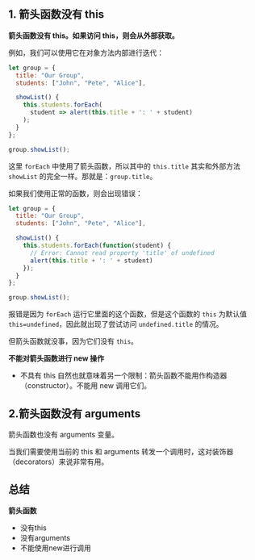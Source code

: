 ## 1. 箭头函数没有 this
**箭头函数没有 this。如果访问 this，则会从外部获取。**

例如，我们可以使用它在对象方法内部进行迭代：

```javascript
let group = {
  title: "Our Group",
  students: ["John", "Pete", "Alice"],

  showList() {
    this.students.forEach(
      student => alert(this.title + ': ' + student)
    );
  }
};

group.showList();
```
这里 `forEach` 中使用了箭头函数，所以其中的 `this.title` 其实和外部方法 `showList` 的完全一样。那就是：`group.title`。

如果我们使用正常的函数，则会出现错误：

```javascript
let group = {
  title: "Our Group",
  students: ["John", "Pete", "Alice"],

  showList() {
    this.students.forEach(function(student) {
      // Error: Cannot read property 'title' of undefined
      alert(this.title + ': ' + student)
    });
  }
};

group.showList();
```
报错是因为 `forEach` 运行它里面的这个函数，但是这个函数的 `this` 为默认值 `this=undefined`，因此就出现了尝试访问 `undefined.title` 的情况。

但箭头函数就没事，因为它们没有 `this`。



**不能对箭头函数进行 new 操作**

 - 不具有 this 自然也就意味着另一个限制：箭头函数不能用作构造器（constructor）。不能用 new 调用它们。



## 2.箭头函数没有 arguments

箭头函数也没有 arguments 变量。

当我们需要使用当前的 this 和 arguments 转发一个调用时，这对装饰器（decorators）来说非常有用。



## 总结
**箭头函数**
 - 没有this
 - 没有arguments
 - 不能使用new进行调用